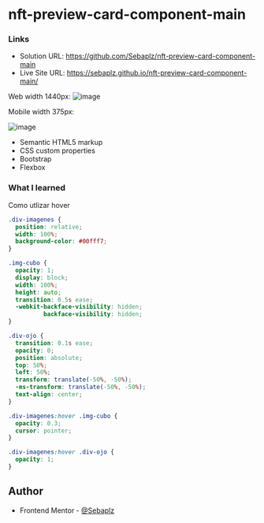 # nft-preview-card-component-main


### Links

- Solution URL: https://github.com/Sebaplz/nft-preview-card-component-main
- Live Site URL: https://sebaplz.github.io/nft-preview-card-component-main/


Web width 1440px:
![image](https://user-images.githubusercontent.com/51845541/191851628-766e1fe8-047d-4a9e-80ba-cea7eea11963.png)


Mobile width 375px:

![image](https://user-images.githubusercontent.com/51845541/191851358-e1f8186b-349a-4c3e-9ce7-28a3b17516e0.png)


- Semantic HTML5 markup
- CSS custom properties
- Bootstrap
- Flexbox

### What I learned
Como utlizar hover
```css
.div-imagenes {
  position: relative;
  width: 100%;
  background-color: #00fff7;
}

.img-cubo {
  opacity: 1;
  display: block;
  width: 100%;
  height: auto;
  transition: 0.5s ease;
  -webkit-backface-visibility: hidden;
          backface-visibility: hidden;
}

.div-ojo {
  transition: 0.1s ease;
  opacity: 0;
  position: absolute;
  top: 50%;
  left: 50%;
  transform: translate(-50%, -50%);
  -ms-transform: translate(-50%, -50%);
  text-align: center;
}

.div-imagenes:hover .img-cubo {
  opacity: 0.3;
  cursor: pointer;
}

.div-imagenes:hover .div-ojo {
  opacity: 1;
}

```


## Author
- Frontend Mentor - [@Sebaplz](https://www.frontendmentor.io/profile/Sebaplz)
